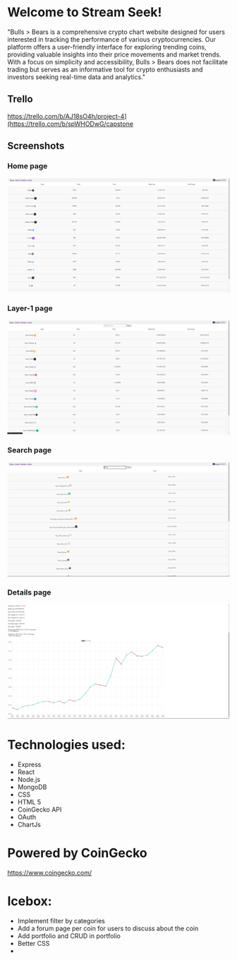 # Welcome to Stream Seek!

"Bulls > Bears is a comprehensive crypto chart website designed for users interested in tracking the performance of various cryptocurrencies. Our platform offers a user-friendly interface for exploring trending coins,
providing valuable insights into their price movements and market trends.
With a focus on simplicity and accessibility, Bulls > Bears does not facilitate trading but serves as an informative tool for crypto enthusiasts and investors seeking real-time data and analytics."

## Trello

https://trello.com/b/AJ18sO4h/project-4](https://trello.com/b/spWHODwG/capstone

## Screenshots

### Home page

![Alt text](<capstone-client/public/capstone home.png>)

### Layer-1 page

![Alt text](<capstone-client/public/capstone layer-1.png>)

### Search page

![Alt text](<capstone-client/public/capstone Search results.png>)

### Details page

![Alt text](<capstone-client/public/capstone details.png>)

# Technologies used:

- Express
- React
- Node.js
- MongoDB
- CSS
- HTML 5
- CoinGecko API
- OAuth
- ChartJs

# Powered by CoinGecko

https://www.coingecko.com/

# Icebox:

- Implement filter by categories
- Add a forum page per coin for users to discuss about the coin
- Add portfolio and CRUD in portfolio
- Better CSS
-
